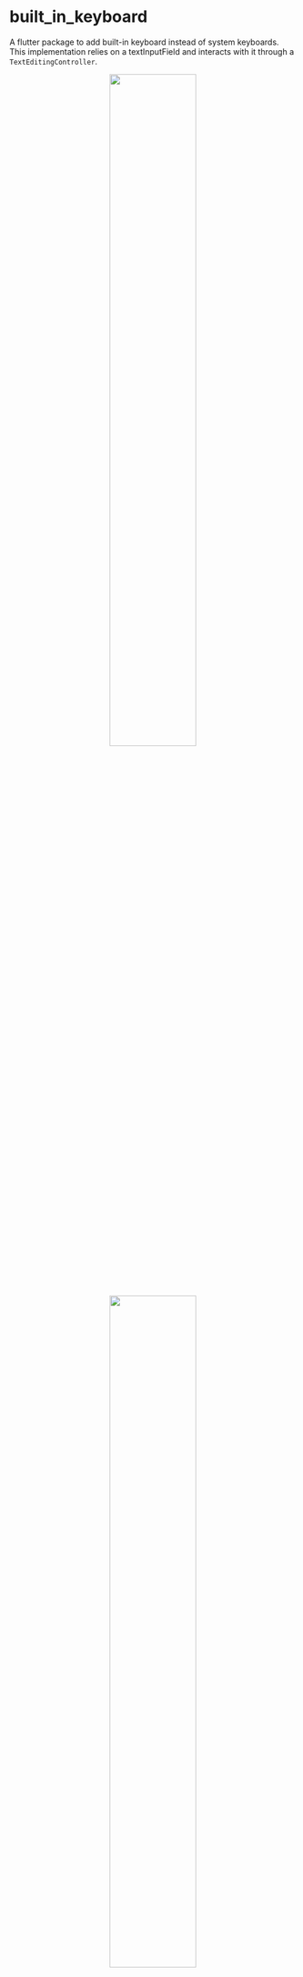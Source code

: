 # built_in_keyboard

A flutter package to add built-in keyboard instead of system keyboards. This implementation relies on a textInputField and interacts with it through a `TextEditingController`. 

<p align="center">
<img src="https://raw.githubusercontent.com/Open-Segmentation-Systems/BuiltInKeyboard/main/screenshot.png" width="55%">
  <img src="https://raw.githubusercontent.com/Open-Segmentation-Systems/BuiltInKeyboard/main/BIKST.png" width="55%">
</p>

## Usage
First of all, add the package to your dependencies and run `flutter pub get`.
```yaml
dependencies:
  built_in_keyboard:
    git:
      url: https://github.com/Open-pi/builtinkeyboard.git
      ref: main
```

With the `BuiltInKeyboard` widget, you can easily change the layout of the keyboard, the look and feel of the keys, etc.

Here are some attributes that you could change. keep in mind that the controller is required to make the keyboard work correctly.
```dart
BuiltInKeyboard(
  controller: this.textController, // required
  language: Language.DE, // optional
  layout: Layout.QWERTZ, // optional, BUT MUST be checked if you modify the language!
  enableSpaceBar: true, // optional, add a spacebar
  enableBackSpace: true, // optional, add a backspace button
  enableCapsLock: true, // optional, add a Caps Lock button
  borderRadius: BorderRadius.circular(8.0), // changes the border radius of the keys
  letterStyle: TextStyle(fontSize: 25, color: Colors.black) // styles the text inside the keys
)
```
### Additional options and flags
Option | Required | By default | Description
--- | --- | --- | ---
**controller** | yes | - | `TextEditingController`
**language** | no | Language.EN | the language of the keyboard
**layout** | no | Layout.QWERTY | the layout of the keyboard
**height** | no | - | height of keys
**width** | no | - | width of keys
**spacing** | no | 8.0 | the spacing between each row
**borderRadius** | no | - | the radius of the keys
**letterStyle** | no | fontSize: 25, color: black | `TextStyle` of the letters
**color** | no | deepOrange | color of the keys (keyboard color)
**enableSpacebar** | no | false | adds a spacebar
**enableBackSpace** | no | true | adds a backspace button
**enableCapsLock** | no | false | adds a Caps Lock button
**enableAllUppercase** | no | false | makes the keyboard uppercase
**enableLongPressUppercase** | no | false | writes an uppercase when long pressing on the keys
**highlightColor** | no | - | color when pressed
**splashColor** | no | - | color when pressed (material style)

## Contribution
### Languages
To add a new language or a keyboad layout to the package you only need to modify the language.dart file. The following steps will show you how to do that.

1. Add the short name form of your new language to the `Language` enum.
```dart
enum Language {
  EN,
  FR,
  DE,
  <your language>,
}
```
2. Add your layout name to the `Layout` enum if not present.
```dart
enum Layout {
  QWERTY,
  QWERTZ,
  AZERTY,
  <your layout>,
}
```
3. Create a new map variable called `<language name>Config`. The keys of this map will be the layouts from the `Layout` enum (e.g: Layout.QWERTY), and the values will be maps with types `<String, String>` that contain the core configuration. These latter maps must contain four fields o:
   1. `layout`: The full text layout of the keyboard.
   2. `horizontalSpacing`: A floating number which will represent the spaceing between each key. 
   3. `topLength`: The lenght of the top/first row of keys. In other words, the number of keys to display in the top row.
   4. `middleLength`: The number of keys in the middle row.

    (The bottom/last row will just take the remaining keys).

    example:
    ```dart
    var frenchConfig = {
      Layout.QWERTY: <String, String>{
        'layout': 'qwertyuiopasdfghjklzxcvbnm',
        'horizontalSpacing': '6.0', // space between keys
        'topLength': '10', // number of keys
        'middleLength': '9', // number of keys
      },
      Layout.AZERTY: <String, String>{
        'layout': 'azertyuiopqsdfghjklmwxcvbn',
        'horizontalSpacing': '6.0', // space between keys
        'topLength': '10', // number of keys
        'middleLength': '9', // number of keys
      },
    };
    ```
4. And finally your new language config map to the `languageConfig` map, with the key as the short language name from the `Language` enum.
```dart
var languageConfig = {
  Language.EN: englishConfig,
  Language.FR: frenchConfig,
  Language.DE: germanConfig,
  Language.<short language name>: <language name>Config,
};
```

Feel free to also modify or add new things to existing languges.


